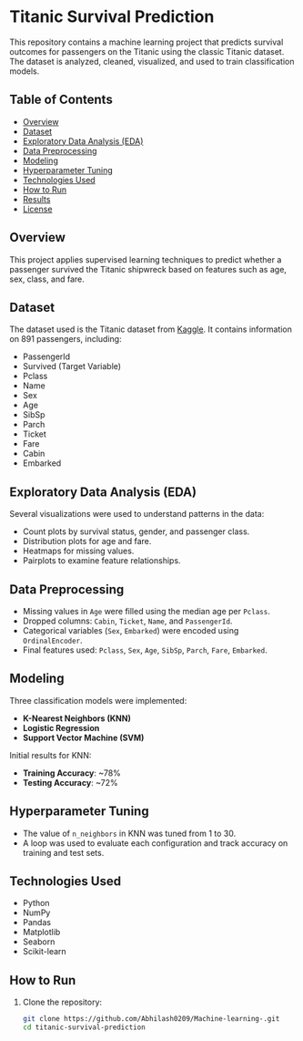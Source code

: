 # Titanic Survival Prediction

This repository contains a machine learning project that predicts survival outcomes for passengers on the Titanic using the classic Titanic dataset. The dataset is analyzed, cleaned, visualized, and used to train classification models.

## Table of Contents

- [Overview](#overview)
- [Dataset](#dataset)
- [Exploratory Data Analysis (EDA)](#exploratory-data-analysis-eda)
- [Data Preprocessing](#data-preprocessing)
- [Modeling](#modeling)
- [Hyperparameter Tuning](#hyperparameter-tuning)
- [Technologies Used](#technologies-used)
- [How to Run](#how-to-run)
- [Results](#results)
- [License](#license)

## Overview

This project applies supervised learning techniques to predict whether a passenger survived the Titanic shipwreck based on features such as age, sex, class, and fare.

## Dataset

The dataset used is the Titanic dataset from [Kaggle](https://www.kaggle.com/c/titanic). It contains information on 891 passengers, including:

- PassengerId
- Survived (Target Variable)
- Pclass
- Name
- Sex
- Age
- SibSp
- Parch
- Ticket
- Fare
- Cabin
- Embarked

## Exploratory Data Analysis (EDA)

Several visualizations were used to understand patterns in the data:

- Count plots by survival status, gender, and passenger class.
- Distribution plots for age and fare.
- Heatmaps for missing values.
- Pairplots to examine feature relationships.

## Data Preprocessing

- Missing values in `Age` were filled using the median age per `Pclass`.
- Dropped columns: `Cabin`, `Ticket`, `Name`, and `PassengerId`.
- Categorical variables (`Sex`, `Embarked`) were encoded using `OrdinalEncoder`.
- Final features used: `Pclass`, `Sex`, `Age`, `SibSp`, `Parch`, `Fare`, `Embarked`.

## Modeling

Three classification models were implemented:

- **K-Nearest Neighbors (KNN)**
- **Logistic Regression**
- **Support Vector Machine (SVM)**

Initial results for KNN:
- **Training Accuracy**: ~78%
- **Testing Accuracy**: ~72%

## Hyperparameter Tuning

- The value of `n_neighbors` in KNN was tuned from 1 to 30.
- A loop was used to evaluate each configuration and track accuracy on training and test sets.

## Technologies Used

- Python
- NumPy
- Pandas
- Matplotlib
- Seaborn
- Scikit-learn

## How to Run

1. Clone the repository:
   ```bash
   git clone https://github.com/Abhilash0209/Machine-learning-.git
   cd titanic-survival-prediction
